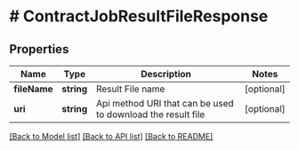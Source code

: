 # # ContractJobResultFileResponse

## Properties

Name | Type | Description | Notes
------------ | ------------- | ------------- | -------------
**fileName** | **string** | Result File name | [optional]
**uri** | **string** | Api method URI that can be used to download the result file | [optional]

[[Back to Model list]](../../README.md#models) [[Back to API list]](../../README.md#endpoints) [[Back to README]](../../README.md)
